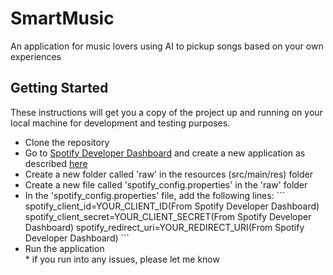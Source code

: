 # SmartMusic
An application for music lovers using AI to pickup songs based on your own experiences

## Getting Started
These instructions will get you a copy of the project up and running on your local machine for development and testing purposes.
<ul>
    <li>Clone the repository</li>
    <li>Go to <a href="https://developer.spotify.com/dashboard/applications">Spotify Developer Dashboard</a> and create a new application as described <a href="https://developer.spotify.com/documentation/web-api/concepts/apps">here</a></li>
    <li>Create a new folder called 'raw' in the resources (src/main/res) folder</li>
    <li>Create a new file called 'spotify_config.properties' in the 'raw' folder</li>
    <li>In the 'spotify_config.properties' file, add the following lines:
    ```
    spotify_client_id=YOUR_CLIENT_ID(From Spotify Developer Dashboard)
    spotify_client_secret=YOUR_CLIENT_SECRET(From Spotify Developer Dashboard)
    spotify_redirect_uri=YOUR_REDIRECT_URI(From Spotify Developer Dashboard)
    ```
    </li>
    <li>Run the application</li>
* if you run into any issues, please let me know
</ul>
